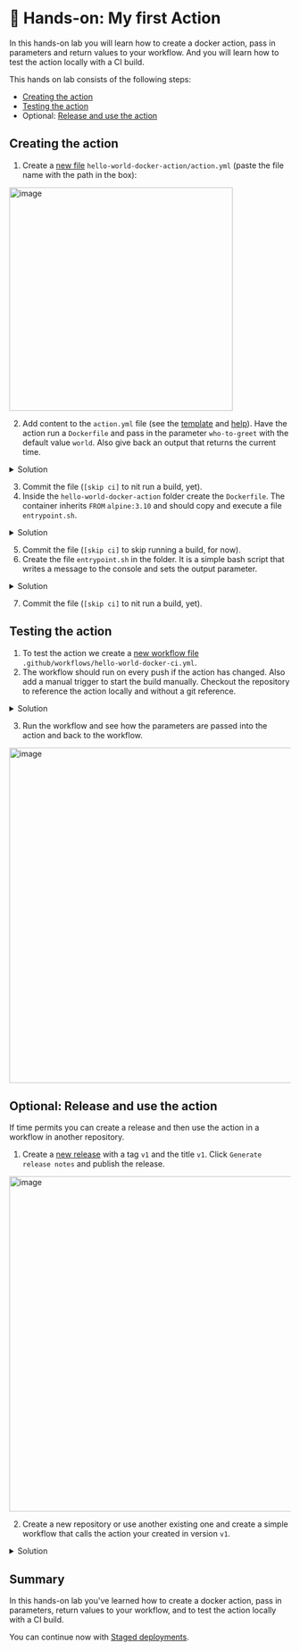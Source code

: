 # 🔨 Hands-on: My first Action

In this hands-on lab you will learn how to create a docker action, pass in parameters and return values to your workflow. And you will learn how to test the action locally with a CI build.

This hands on lab consists of the following steps:
- [Creating the action](#creating-the-action)
- [Testing the action](#testing-the-action)
- Optional: [Release and use the action](#optional-release-and-use-the-action)


## Creating the action

1. Create a [new file](/../..new/main) `hello-world-docker-action/action.yml` (paste the file name with the path in the box):
<img width="400" alt="image" src="https://user-images.githubusercontent.com/5276337/174234628-14f58066-3188-42a6-9204-99c577558c08.png">

2. Add content to the `action.yml` file (see the [template](https://github.com/actions/hello-world-docker-action) and 
  [help](https://github.com/actions/hello-world-docker-action)). Have the action run a `Dockerfile` and pass 
  in the parameter `who-to-greet` with the default value `world`. Also give back an output that returns the current time.
  

<details>
  <summary>Solution</summary>
  
```YAML
name: 'Hello World Docker Action'
description: 'Say hello to a user or the world.'
inputs: 
  who-to-greet:
    description: 'Who to greet'
    required: true
    default: 'world'
outputs:
  time: 
    description: 'The time we said hello.'
runs:
  using: 'docker'
  image: 'Dockerfile'
  args:
    - ${{ inputs.who-to-greet }}
```
  
</details>

3. Commit the file (`[skip ci]` to nit run a build, yet).
4. Inside the `hello-world-docker-action` folder create the `Dockerfile`. The container inherits `FROM` `alpine:3.10` and 
   should copy and execute a file `entrypoint.sh`.

<details>
  <summary>Solution</summary>
  
```dockerfile
FROM alpine:3.10

COPY entrypoint.sh /entrypoint.sh

RUN chmod +x entrypoint.sh

ENTRYPOINT ["/entrypoint.sh"]
```
  
</details>

5. Commit the file (`[skip ci]` to skip running a build, for now).
6. Create the file `entrypoint.sh` in the folder. It is a simple bash script that writes a message to the console and sets the output parameter.

<details>
  <summary>Solution</summary>
  
```bash
#!/bin/sh -l

echo "hello $1"

echo "::set-output name=time::$(date)"
```
  
</details>

7. Commit the file (`[skip ci]` to nit run a build, yet).

## Testing the action

1. To test the action we create a [new workflow file](/../..new/main) `.github/workflows/hello-world-docker-ci.yml`.
2. The workflow should run on every push if the action has changed. Also add a manual trigger to start the build manually. 
   Checkout the repository to reference the action locally and without a git reference. 

<details>
  <summary>Solution</summary>
  
```YAML
name: CI Build for Docker Action 
on:
  push:
    branches: [ main ]
    paths: [ hello-world-docker-action/** ]
  workflow_dispatch:
        
jobs:
  test-action:
    runs-on: ubuntu-latest
    steps:
      - name: Checkout
        uses: actions/checkout@v3.0.2
    
      - name: Run my own container action
        id: hello-action
        uses: ./hello-world-docker-action
        with:
          who-to-greet: '@wulfland'
          
      - name: Output time set in the container
        run: echo "The time was ${{ steps.hello-action.outputs.time }} when the action said hello"

```
  
</details>

3. Run the workflow and see how the parameters are passed into the action and back to the workflow.

<img width="600" alt="image" src="https://user-images.githubusercontent.com/5276337/174239255-262a8014-4b66-40df-aa17-6f043f948342.png">

## Optional: Release and use the action

If time permits you can create a release and then use the action in a workflow in another repository.

1. Create a [new release](/../..releases/new) with a tag `v1` and the title `v1`. Click `Generate release notes` and publish the release.

<img width="600" alt="image" src="https://user-images.githubusercontent.com/5276337/174241482-6d3d0c34-9d55-4e3d-86fa-8ac28055cea8.png">

2. Create a new repository or use another existing one and create a simple workflow that calls the action your created in version `v1`.

<details>
  <summary>Solution</summary>
  
```YAML
name: Test
on: [workflow_dispatch]
        
jobs:
  test-action:
    runs-on: ubuntu-latest
    steps:   
      - name: Say hello
        uses: <your-github-username>/GitHubBootcamp/hello-world-docker-action@v1
        with:
          who-to-greet: '@wulfland'
```
  
</details>

## Summary 

In this hands-on lab you've learned how to create a docker action, pass in parameters, return values to your workflow, and to test the action locally with a CI build.
  
You can continue now with [Staged deployments](07-Staged-deployments.md).
